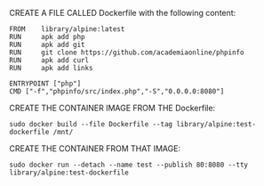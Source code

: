 CREATE A FILE CALLED Dockerfile with the following content:
```
FROM    library/alpine:latest
RUN     apk add php
RUN     apk add git
RUN     git clone https://github.com/academiaonline/phpinfo
RUN     apk add curl
RUN     apk add links

ENTRYPOINT ["php"]
CMD ["-f","phpinfo/src/index.php","-S","0.0.0.0:8080"]
```
CREATE THE CONTAINER IMAGE FROM THE Dockerfile:
```
sudo docker build --file Dockerfile --tag library/alpine:test-dockerfile /mnt/
```
CREATE THE CONTAINER FROM THAT IMAGE:
```
sudo docker run --detach --name test --publish 80:8080 --tty library/alpine:test-dockerfile
```
